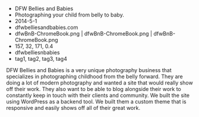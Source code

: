 * DFW Bellies and Babies
* Photographing your child from belly to baby.
* 2014-5-1
* dfwbelliesandbabies.com
* dfwBnB-ChromeBook.png | dfwBnB-ChromeBook.png | dfwBnB-ChromeBook.png
* 157, 32, 171, 0.4
* dfwbelliesnbabies
* tag1, tag2, tag3, tag4

DFW Bellies and Babies is a very unique photography business that specializes in photographing childhood from the belly forward. They are doing a lot of modern photography and wanted a site that would really show off their work. They also want to be able to blog alongside their work to constantly keep in touch with their clients and community. We built the site using WordPress as a backend tool. We built them a custom theme that is responsive and easily shows off all of their great work.


